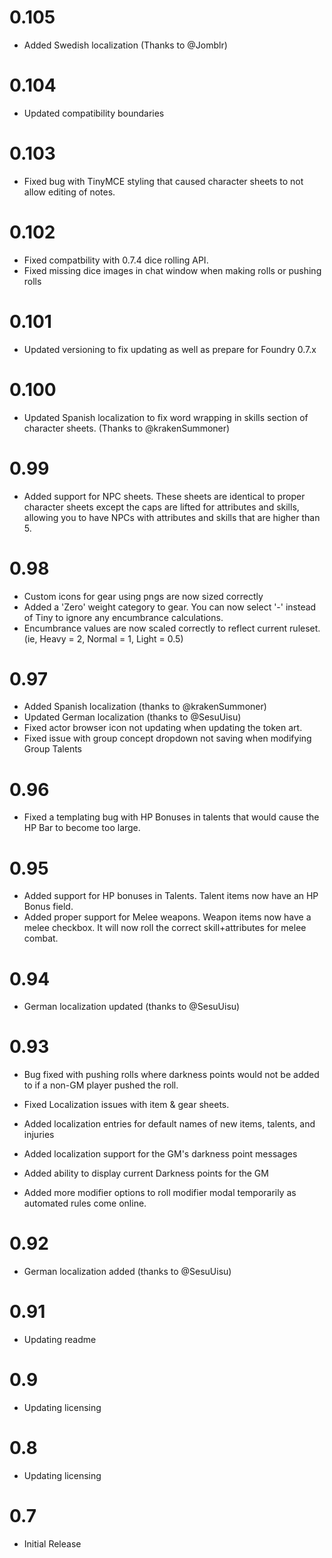 # 0.105
- Added Swedish localization (Thanks to @Jomblr)

# 0.104
- Updated compatibility boundaries

# 0.103
- Fixed bug with TinyMCE styling that caused character sheets to not allow editing of notes.
# 0.102
- Fixed compatbility with 0.7.4 dice rolling API.
- Fixed missing dice images in chat window when making rolls or pushing rolls

# 0.101
- Updated versioning to fix updating as well as prepare for Foundry 0.7.x

# 0.100
- Updated Spanish localization to fix word wrapping in skills section of character sheets. (Thanks to @krakenSummoner)

# 0.99
- Added support for NPC sheets. These sheets are identical to proper character
  sheets except the caps are lifted for attributes and skills, allowing you to
  have NPCs with attributes and skills that are higher than 5.

# 0.98
- Custom icons for gear using pngs are now sized correctly
- Added a 'Zero' weight category to gear. You can now select '-' instead of Tiny to ignore any encumbrance calculations.
- Encumbrance values are now scaled correctly to reflect current ruleset. (ie, Heavy = 2, Normal = 1, Light = 0.5)

# 0.97
- Added Spanish localization (thanks to @krakenSummoner)
- Updated German localization (thanks to @SesuUisu)
- Fixed actor browser icon not updating when updating the token art.
- Fixed issue with group concept dropdown not saving when modifying Group Talents

# 0.96
- Fixed a templating bug with HP Bonuses in talents that would cause the HP Bar to become too large.

# 0.95
- Added support for HP bonuses in Talents. Talent items now have an HP Bonus field.
- Added proper support for Melee weapons. Weapon items now have a melee checkbox. It will now roll the correct skill+attributes for melee combat.

# 0.94
- German localization updated (thanks to @SesuUisu)

# 0.93
- Bug fixed with pushing rolls where darkness points would not be added to if a non-GM player pushed the roll.
- Fixed Localization issues with item & gear sheets.

- Added localization entries for default names of new items, talents, and injuries
- Added localization support for the GM's darkness point messages
- Added ability to display current Darkness points for the GM
- Added more modifier options to roll modifier modal temporarily as automated rules come online.

# 0.92
- German localization added (thanks to @SesuUisu)

# 0.91
- Updating readme

# 0.9
- Updating licensing

# 0.8
- Updating licensing

# 0.7
- Initial Release